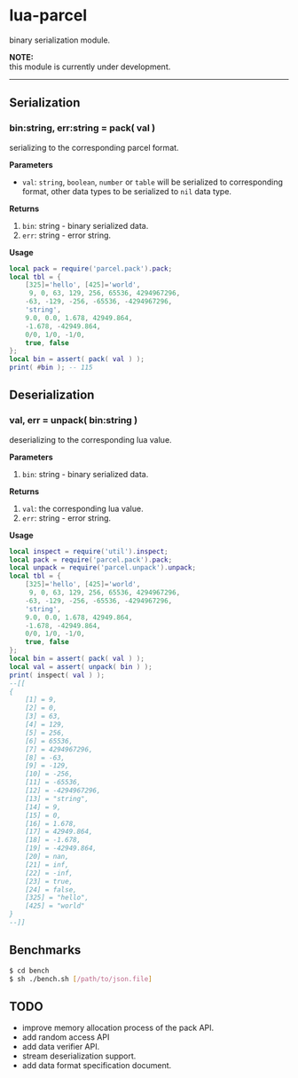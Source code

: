 # lua-parcel

binary serialization module.

**NOTE:**  
this module is currently under development.

---

## Serialization

### bin:string, err:string = pack( val )

serializing to the corresponding parcel format.

**Parameters**

- `val`: `string`, `boolean`, `number` or `table` will be serialized to corresponding format, other data types to be serialized to `nil` data type.

**Returns**

1. `bin`: string - binary serialized data.
2. `err`: string - error string. 

**Usage**

```lua
local pack = require('parcel.pack').pack;
local tbl = {
    [325]='hello', [425]='world',
     9, 0, 63, 129, 256, 65536, 4294967296, 
    -63, -129, -256, -65536, -4294967296,
    'string',
    9.0, 0.0, 1.678, 42949.864,
    -1.678, -42949.864,
    0/0, 1/0, -1/0,
    true, false
};
local bin = assert( pack( val ) );
print( #bin ); -- 115
```


## Deserialization

### val, err = unpack( bin:string )

deserializing to the corresponding lua value.

**Parameters**

1. `bin`: string - binary serialized data.

**Returns**

1. `val`: the corresponding lua value.
2. `err`: string - error string. 

**Usage**

```lua
local inspect = require('util').inspect;
local pack = require('parcel.pack').pack;
local unpack = require('parcel.unpack').unpack;
local tbl = {
    [325]='hello', [425]='world',
     9, 0, 63, 129, 256, 65536, 4294967296, 
    -63, -129, -256, -65536, -4294967296,
    'string',
    9.0, 0.0, 1.678, 42949.864,
    -1.678, -42949.864,
    0/0, 1/0, -1/0,
    true, false
};
local bin = assert( pack( val ) );
local val = assert( unpack( bin ) );
print( inspect( val ) );
--[[
{
    [1] = 9,
    [2] = 0,
    [3] = 63,
    [4] = 129,
    [5] = 256,
    [6] = 65536,
    [7] = 4294967296,
    [8] = -63,
    [9] = -129,
    [10] = -256,
    [11] = -65536,
    [12] = -4294967296,
    [13] = "string",
    [14] = 9,
    [15] = 0,
    [16] = 1.678,
    [17] = 42949.864,
    [18] = -1.678,
    [19] = -42949.864,
    [20] = nan,
    [21] = inf,
    [22] = -inf,
    [23] = true,
    [24] = false,
    [325] = "hello",
    [425] = "world"
}
--]]
```

## Benchmarks

```sh
$ cd bench
$ sh ./bench.sh [/path/to/json.file]
```

## TODO

- improve memory allocation process of the pack API.
- add random access API
- add data verifier API.
- stream deserialization support.
- add data format specification document.
